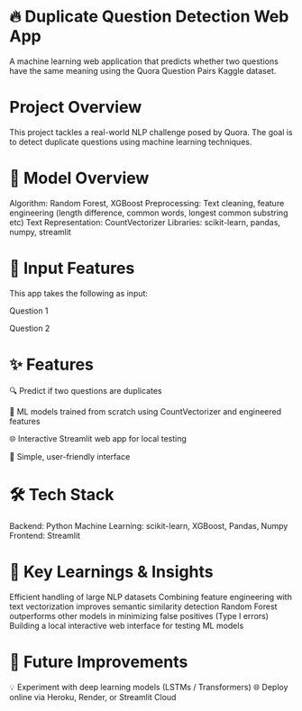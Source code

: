 # 🔥 Duplicate Question Detection Web App
A machine learning web application that predicts whether two questions have the same meaning using the Quora Question Pairs Kaggle dataset.

# Project Overview
This project tackles a real-world NLP challenge posed by Quora. The goal is to detect duplicate questions using machine learning techniques.

# 🧠 Model Overview
Algorithm: Random Forest, XGBoost
Preprocessing: Text cleaning, feature engineering (length difference, common words, longest common substring etc)
Text Representation: CountVectorizer
Libraries: scikit-learn, pandas, numpy, streamlit

# 💬 Input Features
This app takes the following as input:

Question 1

Question 2

# ✨ Features
🔍 Predict if two questions are duplicates

🧠 ML models trained from scratch using CountVectorizer and engineered features

🌐 Interactive Streamlit web app for local testing

🎨 Simple, user-friendly interface

# 🛠️ Tech Stack
Backend: Python
Machine Learning: scikit-learn, XGBoost, Pandas, Numpy
Frontend: Streamlit

# 🌟 Key Learnings & Insights
Efficient handling of large NLP datasets
Combining feature engineering with text vectorization improves semantic similarity detection
Random Forest outperforms other models in minimizing false positives (Type I errors)
Building a local interactive web interface for testing ML models

# 🧠 Future Improvements
💡 Experiment with deep learning models (LSTMs / Transformers)
🌐 Deploy online via Heroku, Render, or Streamlit Cloud
